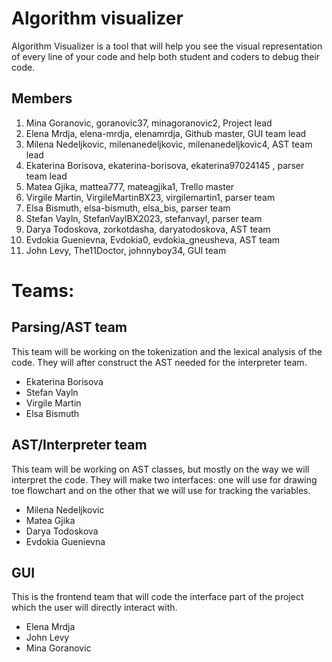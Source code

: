 # Algorithm visualizer

Algorithm Visualizer is a tool that will help you see the visual representation of every line of your code and help both student and coders to debug their code.

## Members 
1. Mina Goranovic, goranovic37, minagoranovic2, Project lead
2. Elena Mrdja, elena-mrdja, elenamrdja, Github master, GUI team lead
3. Milena Nedeljkovic, milenanedeljkovic, milenanedeljkovic4, AST team lead
4. Ekaterina Borisova, ekaterina-borisova, ekaterina97024145 , parser team lead
5. Matea Gjika, mattea777, mateagjika1, Trello master
6. Virgile Martin, VirgileMartinBX23, virgilemartin1, parser team
7. Elsa Bismuth, elsa-bismuth, elsa_bis, parser team
8. Stefan Vayln, StefanVaylBX2023, stefanvayl, parser team
9. Darya Todoskova, zorkotdasha, daryatodoskova, AST team
10. Evdokia Guenievna, Evdokia0, evdokia_gneusheva, AST team
11. John Levy, The11Doctor, johnnyboy34, GUI team

# Teams:

## Parsing/AST team
This team will be working on the tokenization and the lexical analysis of the code. They will after construct the AST needed for the interpreter team.
* Ekaterina Borisova
*	Stefan Vayln
*	Virgile Martin
* Elsa Bismuth

## AST/Interpreter team 
This team will be working on AST classes, but mostly on the way we will interpret the code. They will make two interfaces: one will use for drawing toe flowchart and on the other that we will use for tracking the variables.
*	Milena Nedeljkovic
*	Matea Gjika
*	Darya Todoskova
*	Evdokia Guenievna

## GUI
This is the frontend team that will code the interface part of the project which the user will directly interact with. 
*	Elena Mrdja
*	John Levy
*	Mina Goranovic



